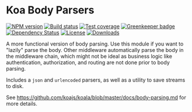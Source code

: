 
# Koa Body Parsers

[![NPM version][npm-image]][npm-url]
[![Build status][travis-image]][travis-url]
[![Test coverage][coveralls-image]][coveralls-url]
[![Greenkeeper badge](https://badges.greenkeeper.io/koajs/body-parsers.svg)](https://greenkeeper.io/)
[![Dependency Status][david-image]][david-url]
[![License][license-image]][license-url]
[![Downloads][downloads-image]][downloads-url]

A more functional version of body parsing.
Use this module if you want to "lazily" parse the body.
Other middleware automatically parse the body in the middleware chain, which might not be ideal as business logic like authentication, authorization, and routing are not done prior to body parsing.

Includes a `json` and `urlencoded` parsers,
as well as a utility to save streams to disk.

See https://github.com/koajs/koala/blob/master/docs/body-parsing.md for more details.

[npm-image]: https://img.shields.io/npm/v/koa-body-parsers.svg?style=flat-square
[npm-url]: https://npmjs.org/package/koa-body-parsers
[travis-image]: https://img.shields.io/travis/koajs/body-parsers.svg?style=flat-square
[travis-url]: https://travis-ci.org/koajs/body-parsers
[coveralls-image]: https://img.shields.io/coveralls/koajs/body-parsers.svg?style=flat-square
[coveralls-url]: https://coveralls.io/r/koajs/body-parsers
[david-image]: http://img.shields.io/david/koajs/body-parsers.svg?style=flat-square
[david-url]: https://david-dm.org/koajs/body-parsers
[license-image]: http://img.shields.io/npm/l/koa-body-parsers.svg?style=flat-square
[license-url]: LICENSE
[downloads-image]: http://img.shields.io/npm/dm/koa-body-parsers.svg?style=flat-square
[downloads-url]: https://npmjs.org/package/koa-body-parsers

